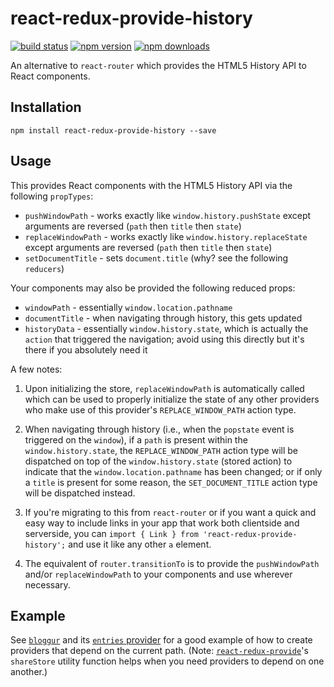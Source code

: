 # react-redux-provide-history

[![build status](https://img.shields.io/travis/loggur/react-redux-provide-history/master.svg?style=flat-square)](https://travis-ci.org/loggur/react-redux-provide-history) [![npm version](https://img.shields.io/npm/v/react-redux-provide-history.svg?style=flat-square)](https://www.npmjs.com/package/react-redux-provide-history)
[![npm downloads](https://img.shields.io/npm/dm/react-redux-provide-history.svg?style=flat-square)](https://www.npmjs.com/package/react-redux-provide-history)

An alternative to `react-router` which provides the HTML5 History API to React components.


## Installation

```
npm install react-redux-provide-history --save
```


## Usage

This provides React components with the HTML5 History API via the following `propTypes`:

- `pushWindowPath` - works exactly like `window.history.pushState` except arguments are reversed (`path` then `title` then `state`)
- `replaceWindowPath` - works exactly like `window.history.replaceState` except arguments are reversed (`path` then `title` then `state`)
- `setDocumentTitle` - sets `document.title` (why? see the following `reducers`)

Your components may also be provided the following reduced props:

- `windowPath` - essentially `window.location.pathname`
- `documentTitle` - when navigating through history, this gets updated
- `historyData` - essentially `window.history.state`, which is actually the `action` that triggered the navigation; avoid using this directly but it's there if you absolutely need it

A few notes:

1.  Upon initializing the store, `replaceWindowPath` is automatically called which can be used to properly initialize the state of any other providers who make use of this provider's `REPLACE_WINDOW_PATH` action type.

2.  When navigating through history (i.e., when the `popstate` event is triggered on the `window`), if a `path` is present within the `window.history.state`, the `REPLACE_WINDOW_PATH` action type will be dispatched on top of the `window.history.state` (stored action) to indicate that the `window.location.pathname` has been changed; or if only a `title` is present for some reason, the `SET_DOCUMENT_TITLE` action type will be dispatched instead.

3.  If you're migrating to this from `react-router` or if you want a quick and easy way to include links in your app that work both clientside and serverside, you can `import { Link } from 'react-redux-provide-history';` and use it like any other `a` element.

4.  The equivalent of `router.transitionTo` is to provide the `pushWindowPath` and/or `replaceWindowPath` to your components and use wherever necessary.


## Example

See [`bloggur`](https://github.com/loggur/bloggur) and its [`entries` provider](https://github.com/loggur/bloggur/blob/master/providers/entries.js) for a good example of how to create providers that depend on the current path.  (Note: [`react-redux-provide`](https://github.com/loggur/react-redux-provide)'s `shareStore` utility function helps when you need providers to depend on one another.)
